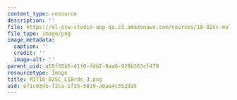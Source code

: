 ```yaml
---
content_type: resource
description: ''
file: https://ol-ocw-studio-app-qa.s3.amazonaws.com/courses/18-02sc-multivariable-calculus-fall-2010/e71c034bf2ca1f355819a0ae4c352da5_MIT18_02SC_L1Brds_3.png
file_type: image/png
image_metadata:
  caption: ''
  credit: ''
  image-alt: ''
parent_uid: a55f30b5-41f0-fdb2-8aa6-929b363cf479
resourcetype: Image
title: MIT18_02SC_L1Brds_3.png
uid: e71c034b-f2ca-1f35-5819-a0ae4c352da5
---
```

